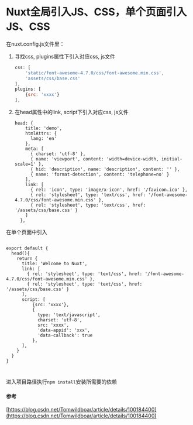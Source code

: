 # Nuxt全局引入JS、CSS，单个页面引入JS、CSS

在nuxt.config.js文件里：

1. 寻找css, plugins属性下引入对应css, js文件

   ```js
   css: [
       'static/font-awesome-4.7.0/css/font-awesome.min.css',
       'assets/css/base.css'
   ],
   plugins: [
       {src: 'xxxx'}
   ],
   ```

   

2. 在head属性中的link, script下引入对应css, js文件 

   ```
   head: {
       title: 'demo',
       htmlAttrs: {
         lang: 'en'
       },
       meta: [
         { charset: 'utf-8' },
         { name: 'viewport', content: 'width=device-width, initial-scale=1' },
         { hid: 'description', name: 'description', content: '' },
         { name: 'format-detection', content: 'telephone=no' }
       ],
       link: [
         { rel: 'icon', type: 'image/x-icon', href: '/favicon.ico' },
         { rel: 'stylesheet', type: 'text/css', href: '/font-awesome-4.7.0/css/font-awesome.min.css' },
         { rel: 'stylesheet', type: 'text/css', href: '/assets/css/base.css' }
       ]
     },
   ```

   

   

在单个页面中引入

```

export default {
  head(){
    return {
      title: 'Welcome to Nuxt',
      link: [
        { rel: 'stylesheet', type: 'text/css', href: '/font-awesome-4.7.0/css/font-awesome.min.css' },
        { rel: 'stylesheet', type: 'text/css', href: '/assets/css/base.css' }
      ],
      script: [
          {src: 'xxxx'},
          {
            type: 'text/javascript',
            charset: 'utf-8',
            src: 'xxxx',
            'data-appid': 'xxx',
            'data-callback': true
          },
      ],
    }
  }
}
```



# 

进入项目路径执行`npm install`安装所需要的依赖

#### 参考

[https://blog.csdn.net/Tomwildboar/article/details/100184400](https://blog.csdn.net/Tomwildboar/article/details/100184400)